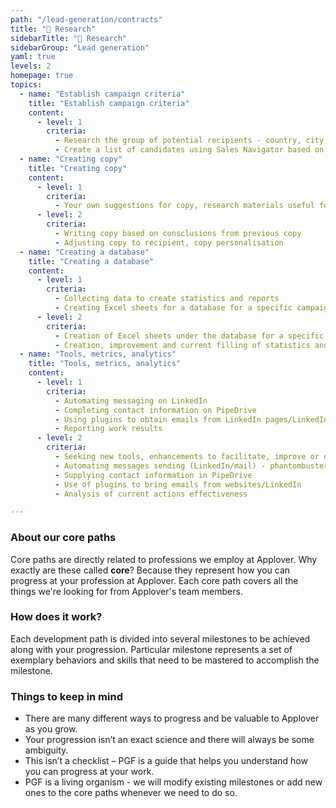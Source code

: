 ```yaml
---
path: "/lead-generation/contracts"
title: "🔎 Research"
sidebarTitle: "🔎 Research"
sidebarGroup: "Lead generation"
yaml: true
levels: 2
homepage: true
topics:
  - name: "Establish campaign criteria"
    title: "Establish campaign criteria"
    content:
      - level: 1
        criteria:
          - Research the group of potential recipients - country, city, industry, position of the decision maker
          - Create a list of candidates using Sales Navigator based on established criteria
  - name: "Creating copy"
    title: "Creating copy"
    content:
      - level: 1
        criteria:
          - Your own suggestions for copy, research materials useful for copy
      - level: 2
        criteria:
          - Writing copy based on consclusions from previous copy
          - Adjusting copy to recipient, copy personalisation
  - name: "Creating a database"
    title: "Creating a database"
    content:
      - level: 1
        criteria:
          - Collecting data to create statistics and reports
          - Creating Excel sheets for a database for a specific campaign on LinkedIn
      - level: 2
        criteria:
          - Creation of Excel sheets under the database for a specific campaign (LinkedIn and mailing)
          - Creation, improvement and current filling of statistics and reports
  - name: "Tools, metrics, analytics"
    title: "Tools, metrics, analytics"
    content:
      - level: 1
        criteria:
          - Automating messaging on LinkedIn
          - Completing contact information on PipeDrive
          - Using plugins to obtain emails from LinkedIn pages/LinkedIn
          - Reporting work results
      - level: 2
        criteria:
          - Seeking new tools, enhancements to facilitate, improve or develop the process
          - Automating messages sending (LinkedIn/mail) - phantombuster, hubspot, woodpecker
          - Supplying contact information in PipeDrive
          - Use of plugins to bring emails from websites/LinkedIn
          - Analysis of current actions effectiveness

---
```

### About our core paths
Core paths are directly related to professions we employ at Applover. Why exactly are these called **core**? Because they represent how you can progress at your profession at Applover. Each core path covers all the things we're looking for from Applover's team members.

### How does it work?
Each development path is divided into several milestones to be achieved along with your progression. Particular milestone represents a set of exemplary behaviors and skills that need to be mastered to accomplish the milestone.

### Things to keep in mind
- There are many different ways to progress and be valuable to Applover as you grow.
- Your progression isn’t an exact science and there will always be some ambiguity.
- This isn’t a checklist – PGF is a guide that helps you understand how you can progress at your work.
- PGF is a living organism - we will modify existing milestones or add new ones to the core paths whenever we need to do so.
